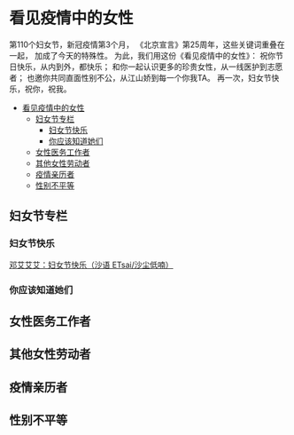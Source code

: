# 看见疫情中的女性
第110个妇女节，新冠疫情第3个月，
《北京宣言》第25周年，这些关键词重叠在一起，
加成了今天的特殊性。
为此，我们用这份《看见疫情中的女性》：
祝你节日快乐，从内到外，都快乐；
和你一起认识更多的珍贵女性，从一线医护到志愿者；
也邀你共同直面性别不公，从江山娇到每一个你我TA。
再一次，妇女节快乐，祝你，祝我。

- [看见疫情中的女性](#%e7%9c%8b%e8%a7%81%e7%96%ab%e6%83%85%e4%b8%ad%e7%9a%84%e5%a5%b3%e6%80%a7)
  - [妇女节专栏](#%e5%a6%87%e5%a5%b3%e8%8a%82%e4%b8%93%e6%a0%8f)
    - [妇女节快乐](#%e5%a6%87%e5%a5%b3%e8%8a%82%e5%bf%ab%e4%b9%90)
    - [你应该知道她们](#%e4%bd%a0%e5%ba%94%e8%af%a5%e7%9f%a5%e9%81%93%e5%a5%b9%e4%bb%ac)
  - [女性医务工作者](#%e5%a5%b3%e6%80%a7%e5%8c%bb%e5%8a%a1%e5%b7%a5%e4%bd%9c%e8%80%85)
  - [其他女性劳动者](#%e5%85%b6%e4%bb%96%e5%a5%b3%e6%80%a7%e5%8a%b3%e5%8a%a8%e8%80%85)
  - [疫情亲历者](#%e7%96%ab%e6%83%85%e4%ba%b2%e5%8e%86%e8%80%85)
  - [性别不平等](#%e6%80%a7%e5%88%ab%e4%b8%8d%e5%b9%b3%e7%ad%89)

## 妇女节专栏
### 妇女节快乐
[邓艾艾艾：妇女节快乐（沙语 ETsai/沙尘低喃）](https://mp.weixin.qq.com/s/DkWmsnlO0ggaaUYifDyyuQ)

### 你应该知道她们


## 女性医务工作者

## 其他女性劳动者

## 疫情亲历者

## 性别不平等
